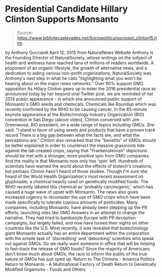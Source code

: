 # Presidential Candidate Hillary Clinton Supports Monsanto

> Source: https://www.bibliotecapleyades.net/Sociopolitica/sociopol_clinton15.htm

by Anthony Gucciardi April 12, 2015
from NaturalNews Website
Anthony is the Founding Director of NaturalSociety, whose writings on the subject of health and wellness have reached tens of millions of readers worldwide.
A proponent of an organic lifestyle, the growth of alternative news, and a dedication to aiding various non-profit organizations, NaturalSociety was Anthony's next step in what he calls "highlighting what you won't be hearing about on the major news networks."
Over 90% support
GMO opposition
As Hillary Clinton gears up to enter the 2016 presidential race as announced today by her beyond viral Twitter post, we are reminded of her 2014 public appearance - in which she announced public support of Monsanto's GMO seeds and chemicals.
Chemicals like Roundup which was recently confirmed by the WHO to be causing cancer.
In the 65-minute keynote appearance at the Biotechnology Industry Organization (BIO) convention in San Diego (above video), Clinton conversed with Jim Greenwood, BIO president, on a wide range of topics including GMOs.
She said:
"I stand in favor of using seeds and products that have a proven track record There is a big gap between what the facts are, and what the perceptions are."
Clinton also remarked that the "benefits" of GMOs should be better explained in order to counteract the massive grassroots tide against the lab-created crops, saying that "Frankensteinish" depictions should be met with a stronger, more positive spin from GMO companies. And the reality is that Monsanto now only has 'spin' left. Hundreds of scientists have warned the world about the effects of biotech's creations, but perhaps Clinton hasn't heard of those studies. Though I'm sure she heard of the World Health Organization's most recent assessment on glyphosate, a chemical heavily used on genetically modified foods.
The WHO recently labeled this chemical as 'probably carcinogenic,' which has caused a huge wave of upset with Monsanto. The news also gives increased urgency to reconsider the use of GMO crops which have been made specifically to tolerate copious amounts of pesticides. Many companies, including Monsanto, have already been stepping up the PR efforts, launching sites like GMO Answers in an attempt to change the narrative. They had tried to bamboozle Europe with PR deception campaigns, but largely failed, and now have turned their sights on other countries like the U.S. Most recently, it was revealed that biotechnology giant Monsanto actually has an entire department within the corporation with the simple task of 'discrediting' and 'debunking' scientists who speak out against GMOs. Do we really want someone in office that will be helping to fast-track the release of GMO foods?
Since the majority of Americans don't know much about GMOs, the race to inform the public of the true nature of GMOs has just sped up.
Return to The Clintons - America Politics
Return to Monsanto - A Multinational Factory of Death
Return to Genetically Modified Organisms - Foods and Others
